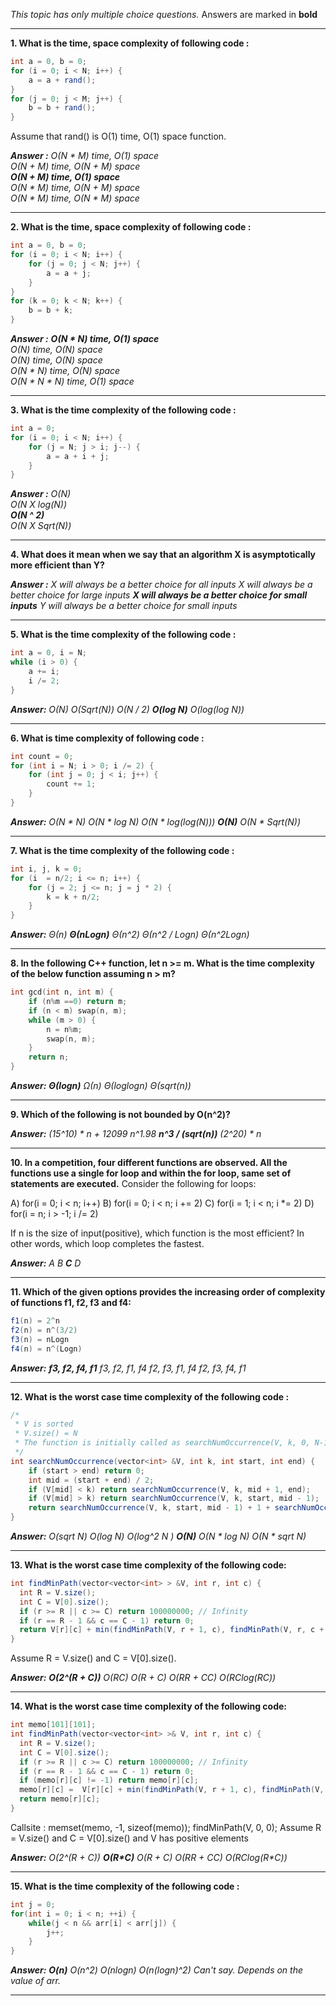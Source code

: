 _This topic has only multiple choice questions._ Answers are marked in **bold**
************************************************************
**1. What is the time, space complexity of following code :**
```java
int a = 0, b = 0;    
for (i = 0; i < N; i++) {
    a = a + rand();  
}
for (j = 0; j < M; j++) {
    b = b + rand();
}
```
Assume that rand() is O(1) time, O(1) space function.  

_**Answer :**_
_O(N * M) time, O(1) space  
O(N + M) time, O(N + M) space  
**O(N + M) time, O(1) space**  
O(N * M) time, O(N + M) space  
O(N * M) time, O(N * M) space_  
************************************************************

**2. What is the time, space complexity of following code :**
```java
int a = 0, b = 0;    
for (i = 0; i < N; i++) {
    for (j = 0; j < N; j++) {
        a = a + j;
    }
}
for (k = 0; k < N; k++) {
    b = b + k;
} 
```

_**Answer :**_
_**O(N * N) time, O(1) space**  
O(N) time, O(N) space  
O(N) time, O(N) space  
O(N * N) time, O(N) space  
O(N * N * N) time, O(1) space_  
************************************************************

**3. What is the time complexity of the following code :**
```java
int a = 0;
for (i = 0; i < N; i++) {
    for (j = N; j > i; j--) {
        a = a + i + j;
    }
}
```

_**Answer :**_
_O(N)  
O(N X log(N))  
**O(N ^ 2)**  
O(N X Sqrt(N))_  
************************************************************

**4. What does it mean when we say that an algorithm X is asymptotically more efficient than Y?**

_**Answer :**_
_X will always be a better choice for all inputs
X will always be a better choice for large inputs
**X will always be a better choice for small inputs**
Y will always be a better choice for small inputs_
************************************************************

**5. What is the time complexity of the following code :**
```java
int a = 0, i = N;
while (i > 0) {
    a += i;
    i /= 2;
}
```

_**Answer:**_
_O(N)
O(Sqrt(N))
O(N / 2)
**O(log N)**
O(log(log N))_
************************************************************

**6. What is time complexity of following code :**
```java
int count = 0;
for (int i = N; i > 0; i /= 2) {
    for (int j = 0; j < i; j++) {
        count += 1;
    }
}
```

_**Answer:**_
_O(N * N)
O(N * log N)
O(N * log(log(N)))
**O(N)**
O(N * Sqrt(N))_
************************************************************

**7. What is the time complexity of the following code :**
```java
int i, j, k = 0;
for (i  = n/2; i <= n; i++) {
    for (j = 2; j <= n; j = j * 2) {
        k = k + n/2;
    }
}
```

_**Answer:**_
_Θ(n)
**Θ(nLogn)**
Θ(n^2)
Θ(n^2 / Logn)
Θ(n^2Logn)_
************************************************************

**8. In the following C++ function, let n >= m. What is the time complexity of the below function assuming n > m?**
```c
int gcd(int n, int m) {
    if (n%m ==0) return m;
    if (n < m) swap(n, m);
    while (m > 0) {
        n = n%m;
        swap(n, m);
    }
    return n;
}
```

_**Answer:**_
_**Θ(logn)**
Ω(n)
Θ(loglogn)
Θ(sqrt(n))_
************************************************************

**9. Which of the following is not bounded by O(n^2)?**

_**Answer:**_
_(15^10) * n + 12099
n^1.98
**n^3 / (sqrt(n))**
(2^20) * n_
************************************************************

**10. In a competition, four different functions are observed. All the functions use a single for loop and within the for loop, same set of statements are executed.**
Consider the following for loops:

A) for(i = 0; i < n; i++) 
B) for(i = 0; i < n; i += 2) 
C) for(i = 1; i < n; i *= 2) 
D) for(i = n; i > -1; i /= 2)

If n is the size of input(positive), which function is the most efficient? In other words, which loop completes the fastest.

_**Answer:**_
_A
B
**C**
D_
************************************************************

**11. Which of the given options provides the increasing order of complexity of functions f1, f2, f3 and f4:**
```java
f1(n) = 2^n
f2(n) = n^(3/2)
f3(n) = nLogn
f4(n) = n^(Logn)
```

_**Answer:**_
_**f3, f2, f4, f1**
f3, f2, f1, f4
f2, f3, f1, f4
f2, f3, f4, f1_
************************************************************

**12. What is the worst case time complexity of the following code :**
```java
/* 
 * V is sorted 
 * V.size() = N
 * The function is initially called as searchNumOccurrence(V, k, 0, N-1)
 */
int searchNumOccurrence(vector<int> &V, int k, int start, int end) {
    if (start > end) return 0;
    int mid = (start + end) / 2;
    if (V[mid] < k) return searchNumOccurrence(V, k, mid + 1, end);
    if (V[mid] > k) return searchNumOccurrence(V, k, start, mid - 1);
    return searchNumOccurrence(V, k, start, mid - 1) + 1 + searchNumOccurrence(V, k, mid + 1, end);
}
```

_**Answer:**_
_O(sqrt N)
O(log N)
O(log^2 N )
**O(N)**
O(N * log N)
O(N * sqrt N)_
************************************************************

**13. What is the worst case time complexity of the following code:**
```java
int findMinPath(vector<vector<int> > &V, int r, int c) {
  int R = V.size();
  int C = V[0].size();
  if (r >= R || c >= C) return 100000000; // Infinity
  if (r == R - 1 && c == C - 1) return 0;
  return V[r][c] + min(findMinPath(V, r + 1, c), findMinPath(V, r, c + 1));
}
```
Assume R = V.size() and C = V[0].size().

_**Answer:**_
_**O(2^(R + C))**
O(R*C)
O(R + C)
O(R*R + C*C)
O(R*C*log(R*C))_
************************************************************

**14. What is the worst case time complexity of the following code:**
```java
int memo[101][101];
int findMinPath(vector<vector<int> >& V, int r, int c) {
  int R = V.size();
  int C = V[0].size();
  if (r >= R || c >= C) return 100000000; // Infinity
  if (r == R - 1 && c == C - 1) return 0;
  if (memo[r][c] != -1) return memo[r][c];
  memo[r][c] =  V[r][c] + min(findMinPath(V, r + 1, c), findMinPath(V, r, c + 1));
  return memo[r][c];
}
```

Callsite : 
memset(memo, -1, sizeof(memo));
findMinPath(V, 0, 0);
Assume R = V.size() and C = V[0].size() and V has positive elements

_**Answer:**_
_O(2^(R + C))
**O(R*C)**
O(R + C)
O(R*R + C*C)
O(R*C*log(R*C))_
************************************************************

**15. What is the time complexity of the following code :**
```java
int j = 0;
for(int i = 0; i < n; ++i) {
    while(j < n && arr[i] < arr[j]) {
        j++;
    }
}
```

_**Answer:**_
_**O(n)**
O(n^2)
O(nlogn)
O(n(logn)^2)
Can't say. Depends on the value of arr._
************************************************************
